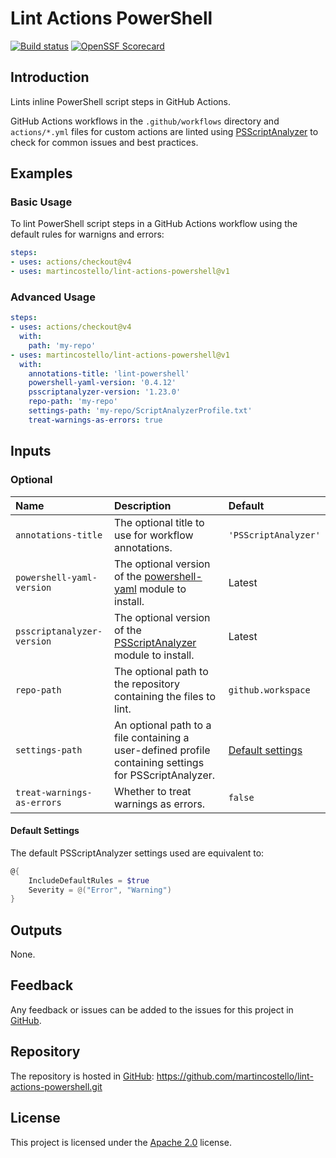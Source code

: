 # Lint Actions PowerShell

[![Build status][build-badge]][build-status]
[![OpenSSF Scorecard][scorecard-badge]][scorecard-report]

## Introduction

Lints inline PowerShell script steps in GitHub Actions.

GitHub Actions workflows in the `.github/workflows` directory and
`actions/*.yml` files for custom actions are linted using
[PSScriptAnalyzer][PSScriptAnalyzer] to check for common issues and best practices.

## Examples

### Basic Usage

To lint PowerShell script steps in a GitHub Actions workflow using the
default rules for warnigns and errors:

```yml
steps:
- uses: actions/checkout@v4
- uses: martincostello/lint-actions-powershell@v1
```

### Advanced Usage

```yml
steps:
- uses: actions/checkout@v4
  with:
    path: 'my-repo'
- uses: martincostello/lint-actions-powershell@v1
  with:
    annotations-title: 'lint-powershell'
    powershell-yaml-version: '0.4.12'
    psscriptanalyzer-version: '1.23.0'
    repo-path: 'my-repo'
    settings-path: 'my-repo/ScriptAnalyzerProfile.txt'
    treat-warnings-as-errors: true
```

## Inputs

### Optional

| **Name** | **Description** | **Default** |
|:--|:--|:--|
| `annotations-title` | The optional title to use for workflow annotations. | `'PSScriptAnalyzer'` |
| `powershell-yaml-version` | The optional version of the [powershell-yaml][powershell-yaml] module to install. | Latest |
| `psscriptanalyzer-version` | The optional version of the [PSScriptAnalyzer][PSScriptAnalyzer] module to install. | Latest |
| `repo-path` | The optional path to the repository containing the files to lint. | `github.workspace` |
| `settings-path` | An optional path to a file containing a user-defined profile containing settings for PSScriptAnalyzer. | [Default settings][default-settings] |
| `treat-warnings-as-errors` | Whether to treat warnings as errors. | `false` |

#### Default Settings

The default PSScriptAnalyzer settings used are equivalent to:

```powershell
@{
    IncludeDefaultRules = $true
    Severity = @("Error", "Warning")
}
```

## Outputs

None.

## Feedback

Any feedback or issues can be added to the issues for this project in [GitHub][issues].

## Repository

The repository is hosted in [GitHub][repo]: <https://github.com/martincostello/lint-actions-powershell.git>

## License

This project is licensed under the [Apache 2.0][license] license.

[build-badge]: https://github.com/martincostello/lint-actions-powershell/actions/workflows/lint.yml/badge.svg?branch=main&event=push
[build-status]: https://github.com/martincostello/lint-actions-powershell/actions?query=workflow%3Alint+branch%3Amain+event%3Apush "Continuous Integration for this project"
[default-settings]: #default-settings "The default settings for PSScriptAnalyzer"
[issues]: https://github.com/martincostello/lint-actions-powershell/issues "Issues for this project on GitHub.com"
[license]: https://www.apache.org/licenses/LICENSE-2.0.txt "The Apache 2.0 license"
[powershell-yaml]: https://www.powershellgallery.com/packages/powershell-yaml "powershell-yaml in PowerShell Gallery"
[PSScriptAnalyzer]: https://www.powershellgallery.com/packages/PSScriptAnalyzer "PSScriptAnalyzer in PowerShell Gallery"
[repo]: https://github.com/martincostello/lint-actions-powershell "This project on GitHub.com"
[scorecard-badge]: https://api.securityscorecards.dev/projects/github.com/martincostello/lint-actions-powershell/badge
[scorecard-report]: https://securityscorecards.dev/viewer/?uri=github.com/martincostello/lint-actions-powershell "OpenSSF Scorecard for this project"
